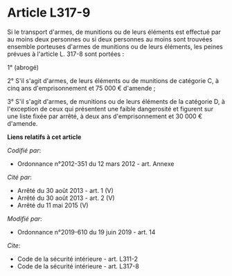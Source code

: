 # Article L317-9

Si le transport d'armes, de munitions ou de leurs éléments est effectué par au moins deux personnes ou si deux personnes au
moins sont trouvées ensemble porteuses d'armes de munitions ou de leurs éléments, les peines prévues à l'article L. 317-8
sont portées :

1° (abrogé)

2° S'il s'agit d'armes, de leurs éléments ou de munitions de catégorie C, à cinq ans d'emprisonnement et 75 000 € d'amende ;

3° S'il s'agit d'armes, de munitions ou de leurs éléments de la catégorie D, à l'exception de ceux qui présentent une faible
dangerosité et figurent sur une liste fixée par arrêté, à deux ans d'emprisonnement et 30 000 € d'amende.

**Liens relatifs à cet article**

_Codifié par_:

  - Ordonnance n°2012-351 du 12 mars 2012 - art. Annexe

_Cité par_:

  - Arrêté du 30 août 2013 - art. 1 (V)
  - Arrêté du 30 août 2013 - art. 2 (V)
  - Arrêté du 11 mai 2015 (V)

_Modifié par_:

  - Ordonnance n°2019-610 du 19 juin 2019 - art. 14

_Cite_:

  - Code de la sécurité intérieure - art. L311-2
  - Code de la sécurité intérieure - art. L317-8
